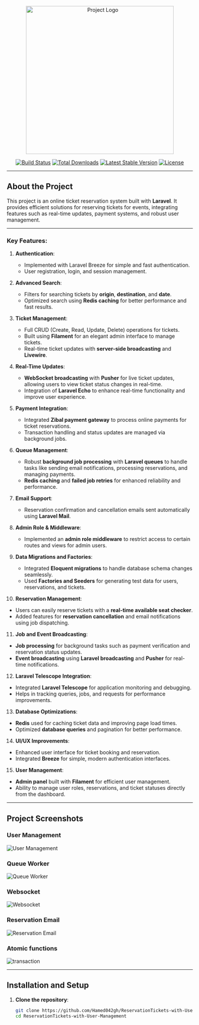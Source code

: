 <p align="center">
    <img src="public/images/homepage.png" width="400" alt="Project Logo">
</p>

<p align="center">
    <a href="https://github.com/Hamed042gh/ReservationTickets-with-User-Management/actions"><img src="https://github.com/Hamed042gh/ReservationTickets-with-User-Management/workflows/tests/badge.svg" alt="Build Status"></a>
    <a href="https://packagist.org/packages/your-project"><img src="https://img.shields.io/packagist/dt/your-project" alt="Total Downloads"></a>
    <a href="https://packagist.org/packages/your-project"><img src="https://img.shields.io/packagist/v/your-project" alt="Latest Stable Version"></a>
    <a href="https://packagist.org/packages/your-project"><img src="https://img.shields.io/packagist/l/your-project" alt="License"></a>
</p>

---

## About the Project

This project is an online ticket reservation system built with **Laravel**. It provides efficient solutions for reserving tickets for events, integrating features such as real-time updates, payment systems, and robust user management.


---

### **Key Features:**

1. **Authentication**: 
   - Implemented with Laravel Breeze for simple and fast authentication.
   - User registration, login, and session management.

2. **Advanced Search**: 
   - Filters for searching tickets by **origin**, **destination**, and **date**.
   - Optimized search using **Redis caching** for better performance and fast results.

3. **Ticket Management**:
   - Full CRUD (Create, Read, Update, Delete) operations for tickets.
   - Built using **Filament** for an elegant admin interface to manage tickets.
   - Real-time ticket updates with **server-side broadcasting** and **Livewire**.

4. **Real-Time Updates**:
   - **WebSocket broadcasting** with **Pusher** for live ticket updates, allowing users to view ticket status changes in real-time.
   - Integration of **Laravel Echo** to enhance real-time functionality and improve user experience.

5. **Payment Integration**:
   - Integrated **Zibal payment gateway** to process online payments for ticket reservations.
   - Transaction handling and status updates are managed via background jobs.

6. **Queue Management**:
   - Robust **background job processing** with **Laravel queues** to handle tasks like sending email notifications, processing reservations, and managing payments.
   - **Redis caching** and **failed job retries** for enhanced reliability and performance.

7. **Email Support**:
   - Reservation confirmation and cancellation emails sent automatically using **Laravel Mail**.

8. **Admin Role & Middleware**:
   - Implemented an **admin role middleware** to restrict access to certain routes and views for admin users.

9. **Data Migrations and Factories**:
   - Integrated **Eloquent migrations** to handle database schema changes seamlessly.
   - Used **Factories and Seeders** for generating test data for users, reservations, and tickets.

10. **Reservation Management**:
   - Users can easily reserve tickets with a **real-time available seat checker**.
   - Added features for **reservation cancellation** and email notifications using job dispatching.

11. **Job and Event Broadcasting**:
   - **Job processing** for background tasks such as payment verification and reservation status updates.
   - **Event broadcasting** using **Laravel broadcasting** and **Pusher** for real-time notifications.

12. **Laravel Telescope Integration**:
   - Integrated **Laravel Telescope** for application monitoring and debugging.
   - Helps in tracking queries, jobs, and requests for performance improvements.

13. **Database Optimizations**:
   - **Redis** used for caching ticket data and improving page load times.
   - Optimized **database queries** and pagination for better performance.

14. **UI/UX Improvements**:
   - Enhanced user interface for ticket booking and reservation.
   - Integrated **Breeze** for simple, modern authentication interfaces.

15. **User Management**:
   - **Admin panel** built with **Filament** for efficient user management.
   - Ability to manage user roles, reservations, and ticket statuses directly from the dashboard.

---

## Project Screenshots


### User Management
![User Management](public/images/management.png)

### Queue Worker
![Queue Worker](public/images/queue.png)

### Websocket
![Websocket](public/images/pusher.png)

### Reservation Email
![Reservation Email](public/images/reservationEmail.png)

### Atomic functions
![transaction](public/images/transaction.png)

---

## Installation and Setup

1. **Clone the repository**:
   ```bash
   git clone https://github.com/Hamed042gh/ReservationTickets-with-User-Management.git
   cd ReservationTickets-with-User-Management

